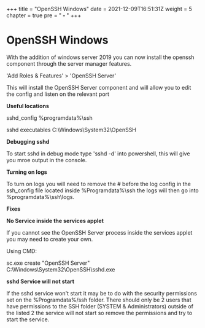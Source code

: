 +++
title = "OpenSSH Windows"
date = 2021-12-09T16:51:31Z
weight = 5
chapter = true
pre = "<b> - </b>"
+++

# OpenSSH Windows

With the addition of windows server 2019 you can now install the openssh component through the server manager features.

'Add Roles & Features' > 'OpenSSH Server'

This will install the OpenSSH Server component and will allow you to edit the config and listen on the relevant port

**Useful locations**

sshd_config
%programdata%\ssh

sshd executables
C:\Windows\System32\OpenSSH

**Debugging sshd**

To start sshd in debug mode type 'sshd -d' into powershell, this will give you mroe output in the console.

**Turning on logs**

To turn on logs you will need to remove the # before the log config in the ssh_config file located inside %Programdata%\ssh the logs will then go into %programdata%\ssh\logs.

**Fixes**

**No Service inside the services applet**

If you cannot see the OpenSSH Server process inside the services applet you may need to create your own.

Using CMD:

sc.exe create "OpenSSH Server" C:\Windows\System32\OpenSSH\sshd.exe

**sshd Service will not start**

If the sshd service won't start it may be to do with the security permissions set on the %Programdata%/ssh folder.
There should only be 2 users that have permissions to the SSH folder (SYSTEM & Administrators) outside of the listed 2 the service will not start so remove the permissions and try to start the service.



